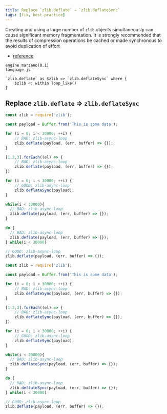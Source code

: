 ```yaml
---
title: Replace `zlib.deflate` ⇒ `zlib.deflateSync`
tags: [fix, best-practice]
---
```


Creating and using a large number of `zlib` objects simultaneously can cause significant memory fragmentation. It is strongly recommended that the results of compression operations be cached or made synchronous to avoid duplication of effort

- [reference](https://nodejs.org/api/zlib.html#zlib_threadpool_usage_and_performance_considerations)


```grit
engine marzano(0.1)
language js

`zlib.deflate` as $zlib => `zlib.deflateSync` where {
	$zlib <: within loop_like()
}
```

## Replace `zlib.deflate` ⇒ `zlib.deflateSync`

```javascript
const zlib = require('zlib');

const payload = Buffer.from('This is some data');

for (i = 0; i < 30000; ++i) {
    // BAD: zlib-async-loop
    zlib.deflate(payload, (err, buffer) => {});
}

[1,2,3].forEach((el) => {
    // BAD: zlib-async-loop
    zlib.deflate(payload, (err, buffer) => {});
})

for (i = 0; i < 30000; ++i) {
    // GOOD: zlib-async-loop
    zlib.deflateSync(payload);
}

while(i < 30000){
  // BAD: zlib-async-loop
  zlib.deflate(payload, (err, buffer) => {});
}

do {
  // BAD: zlib-async-loop
  zlib.deflate(payload, (err, buffer) => {});
} while(i < 30000)

// GOOD: zlib-async-loop
zlib.deflate(payload, (err, buffer) => {});

```

```javascript
const zlib = require('zlib');

const payload = Buffer.from('This is some data');

for (i = 0; i < 30000; ++i) {
    // BAD: zlib-async-loop
    zlib.deflateSync(payload, (err, buffer) => {});
}

[1,2,3].forEach((el) => {
    // BAD: zlib-async-loop
    zlib.deflateSync(payload, (err, buffer) => {});
})

for (i = 0; i < 30000; ++i) {
    // GOOD: zlib-async-loop
    zlib.deflateSync(payload);
}

while(i < 30000){
  // BAD: zlib-async-loop
  zlib.deflateSync(payload, (err, buffer) => {});
}

do {
  // BAD: zlib-async-loop
  zlib.deflateSync(payload, (err, buffer) => {});
} while(i < 30000)

// GOOD: zlib-async-loop
zlib.deflate(payload, (err, buffer) => {});
```
